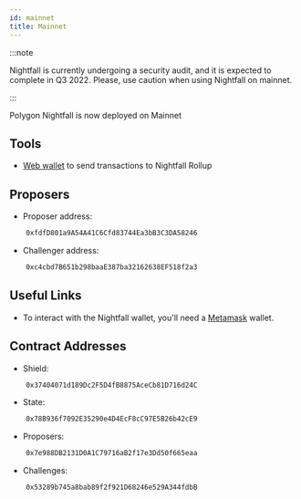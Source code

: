 ```yaml
---
id: mainnet
title: Mainnet
---
```


:::note

Nightfall is currently undergoing a security audit, and it is expected to complete in Q3 2022. Please, use caution when using Nightfall on mainnet.

:::


Polygon Nightfall is now deployed on Mainnet

## Tools
- [Web wallet](https://wallet-beta.polygon.technology/) to send transactions to Nightfall Rollup

## Proposers

- Proposer address:

```bash
    0xfdfD801a9A54A41C6Cfd83744Ea3bB3C3DA58246
```

- Challenger address:

```bash
    0xc4cbd7B651b298baaE387ba32162638EF518f2a3
```

## Useful Links

- To interact with the Nightfall wallet, you'll need a [Metamask](https://metamask.io/) wallet.

## Contract Addresses

- Shield:

```bash
    0x37404071d189Dc2F5D4fB8875AceCb81D716d24C
```

- State:

```bash
    0x78B936f7092E35290e4D4EcF8cC97E5B26b42cE9
```


- Proposers:

```bash
    0x7e988DB2131D0A1C79716aB2f17e3Dd50f665eaa
```


- Challenges:

```bash
    0x53289b745a8bab89f2f921D68246e529A344fdbB
```


